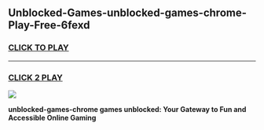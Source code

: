 
## Unblocked-Games-unblocked-games-chrome-Play-Free-6fexd
<h3>
<a href="https://premium76.site?title=unblocked-games-chrome&ref=18A">CLICK TO PLAY</a></h3>
<hr>

<h3>
<a href="https://premium76.site?title=unblocked-games-chrome&ref=18A">CLICK 2 PLAY</a>
  
</h3>

<a href="https://premium76.site?title=unblocked-games-chrome&ref=18A"><img src="https://clearcache.store/games.png"></a>


**unblocked-games-chrome games unblocked: Your Gateway to Fun and Accessible Online Gaming**
